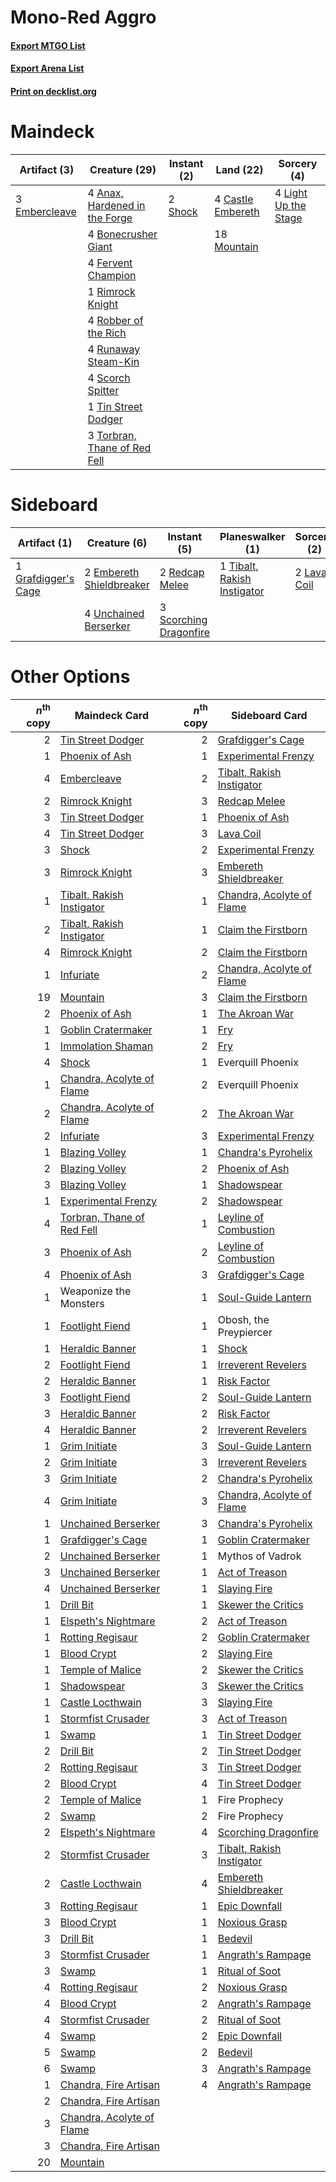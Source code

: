 # Mono-Red Aggro

#### [Export MTGO List](../collection/Mono-Red%20Aggro/Mono-Red%20Aggro.txt)
#### [Export Arena List](../collection/Mono-Red%20Aggro/Mono-Red%20Aggro_arena.txt)
#### [Print on decklist.org](http://decklist.org/?deckmain=4%09Anax,%20Hardened%20in%20the%20Forge%0A4%09Bonecrusher%20Giant%0A4%09Castle%20Embereth%0A3%09Embercleave%0A4%09Fervent%20Champion%0A4%09Light%20Up%20the%20Stage%0A18%09Mountain%0A1%09Rimrock%20Knight%0A4%09Robber%20of%20the%20Rich%0A4%09Runaway%20Steam-Kin%0A4%09Scorch%20Spitter%0A2%09Shock%0A1%09Tin%20Street%20Dodger%0A3%09Torbran,%20Thane%20of%20Red%20Fell&deckside=2%09Embereth%20Shieldbreaker%0A1%09Grafdigger's%20Cage%0A2%09Lava%20Coil%0A2%09Redcap%20Melee%0A3%09Scorching%20Dragonfire%0A1%09Tibalt,%20Rakish%20Instigator%0A4%09Unchained%20Berserker)
# Maindeck

|                                      Artifact (3)                                      |                                             Creature (29)                                              |                                   Instant (2)                                    |                                         Land (22)                                          |                                          Sorcery (4)                                          |
|----------------------------------------------------------------------------------------|--------------------------------------------------------------------------------------------------------|----------------------------------------------------------------------------------|--------------------------------------------------------------------------------------------|-----------------------------------------------------------------------------------------------|
|3 [Embercleave](http://gatherer.wizards.com/Pages/Card/Details.aspx?multiverseid=473082)|4 [Anax, Hardened in the Forge](http://gatherer.wizards.com/Pages/Card/Details.aspx?multiverseid=476376)|2 [Shock](http://gatherer.wizards.com/Pages/Card/Details.aspx?multiverseid=129732)|4 [Castle Embereth](http://gatherer.wizards.com/Pages/Card/Details.aspx?multiverseid=473201)|4 [Light Up the Stage](http://gatherer.wizards.com/Pages/Card/Details.aspx?multiverseid=457251)|
|                                                                                        |4 [Bonecrusher Giant](http://gatherer.wizards.com/Pages/Card/Details.aspx?multiverseid=473077)          |                                                                                  |18 [Mountain](http://gatherer.wizards.com/Pages/Card/Details.aspx?multiverseid=439859)      |                                                                                               |
|                                                                                        |4 [Fervent Champion](http://gatherer.wizards.com/Pages/Card/Details.aspx?multiverseid=473086)           |                                                                                  |                                                                                            |                                                                                               |
|                                                                                        |1 [Rimrock Knight](http://gatherer.wizards.com/Pages/Card/Details.aspx?multiverseid=473099)             |                                                                                  |                                                                                            |                                                                                               |
|                                                                                        |4 [Robber of the Rich](http://gatherer.wizards.com/Pages/Card/Details.aspx?multiverseid=473100)         |                                                                                  |                                                                                            |                                                                                               |
|                                                                                        |4 [Runaway Steam-Kin](http://gatherer.wizards.com/Pages/Card/Details.aspx?multiverseid=452865)          |                                                                                  |                                                                                            |                                                                                               |
|                                                                                        |4 [Scorch Spitter](http://gatherer.wizards.com/Pages/Card/Details.aspx?multiverseid=466913)             |                                                                                  |                                                                                            |                                                                                               |
|                                                                                        |1 [Tin Street Dodger](http://gatherer.wizards.com/Pages/Card/Details.aspx?multiverseid=457264)          |                                                                                  |                                                                                            |                                                                                               |
|                                                                                        |3 [Torbran, Thane of Red Fell](http://gatherer.wizards.com/Pages/Card/Details.aspx?multiverseid=473109) |                                                                                  |                                                                                            |                                                                                               |


# Sideboard

|                                         Artifact (1)                                         |                                           Creature (6)                                            |                                           Instant (5)                                           |                                           Planeswalker (1)                                           |                                     Sorcery (2)                                      |
|----------------------------------------------------------------------------------------------|---------------------------------------------------------------------------------------------------|-------------------------------------------------------------------------------------------------|------------------------------------------------------------------------------------------------------|--------------------------------------------------------------------------------------|
|1 [Grafdigger's Cage](http://gatherer.wizards.com/Pages/Card/Details.aspx?multiverseid=278452)|2 [Embereth Shieldbreaker](http://gatherer.wizards.com/Pages/Card/Details.aspx?multiverseid=473084)|2 [Redcap Melee](http://gatherer.wizards.com/Pages/Card/Details.aspx?multiverseid=473097)        |1 [Tibalt, Rakish Instigator](http://gatherer.wizards.com/Pages/Card/Details.aspx?multiverseid=461073)|2 [Lava Coil](http://gatherer.wizards.com/Pages/Card/Details.aspx?multiverseid=452858)|
|                                                                                              |4 [Unchained Berserker](http://gatherer.wizards.com/Pages/Card/Details.aspx?multiverseid=466918)   |3 [Scorching Dragonfire](http://gatherer.wizards.com/Pages/Card/Details.aspx?multiverseid=473101)|                                                                                                      |                                                                                      |


# Other Options

|*n*<sup>th</sup> copy|                                            Maindeck Card                                            |*n*<sup>th</sup> copy|                                           Sideboard Card                                           |
|--------------------:|-----------------------------------------------------------------------------------------------------|--------------------:|----------------------------------------------------------------------------------------------------|
|                    2|[Tin Street Dodger](http://gatherer.wizards.com/Pages/Card/Details.aspx?multiverseid=457264)         |                    2|[Grafdigger's Cage](http://gatherer.wizards.com/Pages/Card/Details.aspx?multiverseid=278452)        |
|                    1|[Phoenix of Ash](http://gatherer.wizards.com/Pages/Card/Details.aspx?multiverseid=476399)            |                    1|[Experimental Frenzy](http://gatherer.wizards.com/Pages/Card/Details.aspx?multiverseid=452849)      |
|                    4|[Embercleave](http://gatherer.wizards.com/Pages/Card/Details.aspx?multiverseid=473082)               |                    2|[Tibalt, Rakish Instigator](http://gatherer.wizards.com/Pages/Card/Details.aspx?multiverseid=461073)|
|                    2|[Rimrock Knight](http://gatherer.wizards.com/Pages/Card/Details.aspx?multiverseid=473099)            |                    3|[Redcap Melee](http://gatherer.wizards.com/Pages/Card/Details.aspx?multiverseid=473097)             |
|                    3|[Tin Street Dodger](http://gatherer.wizards.com/Pages/Card/Details.aspx?multiverseid=457264)         |                    1|[Phoenix of Ash](http://gatherer.wizards.com/Pages/Card/Details.aspx?multiverseid=476399)           |
|                    4|[Tin Street Dodger](http://gatherer.wizards.com/Pages/Card/Details.aspx?multiverseid=457264)         |                    3|[Lava Coil](http://gatherer.wizards.com/Pages/Card/Details.aspx?multiverseid=452858)                |
|                    3|[Shock](http://gatherer.wizards.com/Pages/Card/Details.aspx?multiverseid=129732)                     |                    2|[Experimental Frenzy](http://gatherer.wizards.com/Pages/Card/Details.aspx?multiverseid=452849)      |
|                    3|[Rimrock Knight](http://gatherer.wizards.com/Pages/Card/Details.aspx?multiverseid=473099)            |                    3|[Embereth Shieldbreaker](http://gatherer.wizards.com/Pages/Card/Details.aspx?multiverseid=473084)   |
|                    1|[Tibalt, Rakish Instigator](http://gatherer.wizards.com/Pages/Card/Details.aspx?multiverseid=461073) |                    1|[Chandra, Acolyte of Flame](http://gatherer.wizards.com/Pages/Card/Details.aspx?multiverseid=466880)|
|                    2|[Tibalt, Rakish Instigator](http://gatherer.wizards.com/Pages/Card/Details.aspx?multiverseid=461073) |                    1|[Claim the Firstborn](http://gatherer.wizards.com/Pages/Card/Details.aspx?multiverseid=473080)      |
|                    4|[Rimrock Knight](http://gatherer.wizards.com/Pages/Card/Details.aspx?multiverseid=473099)            |                    2|[Claim the Firstborn](http://gatherer.wizards.com/Pages/Card/Details.aspx?multiverseid=473080)      |
|                    1|[Infuriate](http://gatherer.wizards.com/Pages/Card/Details.aspx?multiverseid=466899)                 |                    2|[Chandra, Acolyte of Flame](http://gatherer.wizards.com/Pages/Card/Details.aspx?multiverseid=466880)|
|                   19|[Mountain](http://gatherer.wizards.com/Pages/Card/Details.aspx?multiverseid=439859)                  |                    3|[Claim the Firstborn](http://gatherer.wizards.com/Pages/Card/Details.aspx?multiverseid=473080)      |
|                    2|[Phoenix of Ash](http://gatherer.wizards.com/Pages/Card/Details.aspx?multiverseid=476399)            |                    1|[The Akroan War](http://gatherer.wizards.com/Pages/Card/Details.aspx?multiverseid=476375)           |
|                    1|[Goblin Cratermaker](http://gatherer.wizards.com/Pages/Card/Details.aspx?multiverseid=452853)        |                    1|[Fry](http://gatherer.wizards.com/Pages/Card/Details.aspx?multiverseid=466894)                      |
|                    1|[Immolation Shaman](http://gatherer.wizards.com/Pages/Card/Details.aspx?multiverseid=457250)         |                    2|[Fry](http://gatherer.wizards.com/Pages/Card/Details.aspx?multiverseid=466894)                      |
|                    4|[Shock](http://gatherer.wizards.com/Pages/Card/Details.aspx?multiverseid=129732)                     |                    1|Everquill Phoenix                                                                                   |
|                    1|[Chandra, Acolyte of Flame](http://gatherer.wizards.com/Pages/Card/Details.aspx?multiverseid=466880) |                    2|Everquill Phoenix                                                                                   |
|                    2|[Chandra, Acolyte of Flame](http://gatherer.wizards.com/Pages/Card/Details.aspx?multiverseid=466880) |                    2|[The Akroan War](http://gatherer.wizards.com/Pages/Card/Details.aspx?multiverseid=476375)           |
|                    2|[Infuriate](http://gatherer.wizards.com/Pages/Card/Details.aspx?multiverseid=466899)                 |                    3|[Experimental Frenzy](http://gatherer.wizards.com/Pages/Card/Details.aspx?multiverseid=452849)      |
|                    1|[Blazing Volley](http://gatherer.wizards.com/Pages/Card/Details.aspx?multiverseid=426821)            |                    1|[Chandra's Pyrohelix](http://gatherer.wizards.com/Pages/Card/Details.aspx?multiverseid=417684)      |
|                    2|[Blazing Volley](http://gatherer.wizards.com/Pages/Card/Details.aspx?multiverseid=426821)            |                    2|[Phoenix of Ash](http://gatherer.wizards.com/Pages/Card/Details.aspx?multiverseid=476399)           |
|                    3|[Blazing Volley](http://gatherer.wizards.com/Pages/Card/Details.aspx?multiverseid=426821)            |                    1|[Shadowspear](http://gatherer.wizards.com/Pages/Card/Details.aspx?multiverseid=476487)              |
|                    1|[Experimental Frenzy](http://gatherer.wizards.com/Pages/Card/Details.aspx?multiverseid=452849)       |                    2|[Shadowspear](http://gatherer.wizards.com/Pages/Card/Details.aspx?multiverseid=476487)              |
|                    4|[Torbran, Thane of Red Fell](http://gatherer.wizards.com/Pages/Card/Details.aspx?multiverseid=473109)|                    1|[Leyline of Combustion](http://gatherer.wizards.com/Pages/Card/Details.aspx?multiverseid=466902)    |
|                    3|[Phoenix of Ash](http://gatherer.wizards.com/Pages/Card/Details.aspx?multiverseid=476399)            |                    2|[Leyline of Combustion](http://gatherer.wizards.com/Pages/Card/Details.aspx?multiverseid=466902)    |
|                    4|[Phoenix of Ash](http://gatherer.wizards.com/Pages/Card/Details.aspx?multiverseid=476399)            |                    3|[Grafdigger's Cage](http://gatherer.wizards.com/Pages/Card/Details.aspx?multiverseid=278452)        |
|                    1|Weaponize the Monsters                                                                               |                    1|[Soul-Guide Lantern](http://gatherer.wizards.com/Pages/Card/Details.aspx?multiverseid=476488)       |
|                    1|[Footlight Fiend](http://gatherer.wizards.com/Pages/Card/Details.aspx?multiverseid=457360)           |                    1|Obosh, the Preypiercer                                                                              |
|                    1|[Heraldic Banner](http://gatherer.wizards.com/Pages/Card/Details.aspx?multiverseid=473184)           |                    1|[Shock](http://gatherer.wizards.com/Pages/Card/Details.aspx?multiverseid=129732)                    |
|                    2|[Footlight Fiend](http://gatherer.wizards.com/Pages/Card/Details.aspx?multiverseid=457360)           |                    1|[Irreverent Revelers](http://gatherer.wizards.com/Pages/Card/Details.aspx?multiverseid=476394)      |
|                    2|[Heraldic Banner](http://gatherer.wizards.com/Pages/Card/Details.aspx?multiverseid=473184)           |                    1|[Risk Factor](http://gatherer.wizards.com/Pages/Card/Details.aspx?multiverseid=452863)              |
|                    3|[Footlight Fiend](http://gatherer.wizards.com/Pages/Card/Details.aspx?multiverseid=457360)           |                    2|[Soul-Guide Lantern](http://gatherer.wizards.com/Pages/Card/Details.aspx?multiverseid=476488)       |
|                    3|[Heraldic Banner](http://gatherer.wizards.com/Pages/Card/Details.aspx?multiverseid=473184)           |                    2|[Risk Factor](http://gatherer.wizards.com/Pages/Card/Details.aspx?multiverseid=452863)              |
|                    4|[Heraldic Banner](http://gatherer.wizards.com/Pages/Card/Details.aspx?multiverseid=473184)           |                    2|[Irreverent Revelers](http://gatherer.wizards.com/Pages/Card/Details.aspx?multiverseid=476394)      |
|                    1|[Grim Initiate](http://gatherer.wizards.com/Pages/Card/Details.aspx?multiverseid=461057)             |                    3|[Soul-Guide Lantern](http://gatherer.wizards.com/Pages/Card/Details.aspx?multiverseid=476488)       |
|                    2|[Grim Initiate](http://gatherer.wizards.com/Pages/Card/Details.aspx?multiverseid=461057)             |                    3|[Irreverent Revelers](http://gatherer.wizards.com/Pages/Card/Details.aspx?multiverseid=476394)      |
|                    3|[Grim Initiate](http://gatherer.wizards.com/Pages/Card/Details.aspx?multiverseid=461057)             |                    2|[Chandra's Pyrohelix](http://gatherer.wizards.com/Pages/Card/Details.aspx?multiverseid=417684)      |
|                    4|[Grim Initiate](http://gatherer.wizards.com/Pages/Card/Details.aspx?multiverseid=461057)             |                    3|[Chandra, Acolyte of Flame](http://gatherer.wizards.com/Pages/Card/Details.aspx?multiverseid=466880)|
|                    1|[Unchained Berserker](http://gatherer.wizards.com/Pages/Card/Details.aspx?multiverseid=466918)       |                    3|[Chandra's Pyrohelix](http://gatherer.wizards.com/Pages/Card/Details.aspx?multiverseid=417684)      |
|                    1|[Grafdigger's Cage](http://gatherer.wizards.com/Pages/Card/Details.aspx?multiverseid=278452)         |                    1|[Goblin Cratermaker](http://gatherer.wizards.com/Pages/Card/Details.aspx?multiverseid=452853)       |
|                    2|[Unchained Berserker](http://gatherer.wizards.com/Pages/Card/Details.aspx?multiverseid=466918)       |                    1|Mythos of Vadrok                                                                                    |
|                    3|[Unchained Berserker](http://gatherer.wizards.com/Pages/Card/Details.aspx?multiverseid=466918)       |                    1|[Act of Treason](http://gatherer.wizards.com/Pages/Card/Details.aspx?multiverseid=442107)           |
|                    4|[Unchained Berserker](http://gatherer.wizards.com/Pages/Card/Details.aspx?multiverseid=466918)       |                    1|[Slaying Fire](http://gatherer.wizards.com/Pages/Card/Details.aspx?multiverseid=473105)             |
|                    1|[Drill Bit](http://gatherer.wizards.com/Pages/Card/Details.aspx?multiverseid=457217)                 |                    1|[Skewer the Critics](http://gatherer.wizards.com/Pages/Card/Details.aspx?multiverseid=457259)       |
|                    1|[Elspeth's Nightmare](http://gatherer.wizards.com/Pages/Card/Details.aspx?multiverseid=476342)       |                    2|[Act of Treason](http://gatherer.wizards.com/Pages/Card/Details.aspx?multiverseid=442107)           |
|                    1|[Rotting Regisaur](http://gatherer.wizards.com/Pages/Card/Details.aspx?multiverseid=466865)          |                    2|[Goblin Cratermaker](http://gatherer.wizards.com/Pages/Card/Details.aspx?multiverseid=452853)       |
|                    1|[Blood Crypt](http://gatherer.wizards.com/Pages/Card/Details.aspx?multiverseid=97102)                |                    2|[Slaying Fire](http://gatherer.wizards.com/Pages/Card/Details.aspx?multiverseid=473105)             |
|                    1|[Temple of Malice](http://gatherer.wizards.com/Pages/Card/Details.aspx?multiverseid=378536)          |                    2|[Skewer the Critics](http://gatherer.wizards.com/Pages/Card/Details.aspx?multiverseid=457259)       |
|                    1|[Shadowspear](http://gatherer.wizards.com/Pages/Card/Details.aspx?multiverseid=476487)               |                    3|[Skewer the Critics](http://gatherer.wizards.com/Pages/Card/Details.aspx?multiverseid=457259)       |
|                    1|[Castle Locthwain](http://gatherer.wizards.com/Pages/Card/Details.aspx?multiverseid=473203)          |                    3|[Slaying Fire](http://gatherer.wizards.com/Pages/Card/Details.aspx?multiverseid=473105)             |
|                    1|[Stormfist Crusader](http://gatherer.wizards.com/Pages/Card/Details.aspx?multiverseid=473165)        |                    3|[Act of Treason](http://gatherer.wizards.com/Pages/Card/Details.aspx?multiverseid=442107)           |
|                    1|[Swamp](http://gatherer.wizards.com/Pages/Card/Details.aspx?multiverseid=439858)                     |                    1|[Tin Street Dodger](http://gatherer.wizards.com/Pages/Card/Details.aspx?multiverseid=457264)        |
|                    2|[Drill Bit](http://gatherer.wizards.com/Pages/Card/Details.aspx?multiverseid=457217)                 |                    2|[Tin Street Dodger](http://gatherer.wizards.com/Pages/Card/Details.aspx?multiverseid=457264)        |
|                    2|[Rotting Regisaur](http://gatherer.wizards.com/Pages/Card/Details.aspx?multiverseid=466865)          |                    3|[Tin Street Dodger](http://gatherer.wizards.com/Pages/Card/Details.aspx?multiverseid=457264)        |
|                    2|[Blood Crypt](http://gatherer.wizards.com/Pages/Card/Details.aspx?multiverseid=97102)                |                    4|[Tin Street Dodger](http://gatherer.wizards.com/Pages/Card/Details.aspx?multiverseid=457264)        |
|                    2|[Temple of Malice](http://gatherer.wizards.com/Pages/Card/Details.aspx?multiverseid=378536)          |                    1|Fire Prophecy                                                                                       |
|                    2|[Swamp](http://gatherer.wizards.com/Pages/Card/Details.aspx?multiverseid=439858)                     |                    2|Fire Prophecy                                                                                       |
|                    2|[Elspeth's Nightmare](http://gatherer.wizards.com/Pages/Card/Details.aspx?multiverseid=476342)       |                    4|[Scorching Dragonfire](http://gatherer.wizards.com/Pages/Card/Details.aspx?multiverseid=473101)     |
|                    2|[Stormfist Crusader](http://gatherer.wizards.com/Pages/Card/Details.aspx?multiverseid=473165)        |                    3|[Tibalt, Rakish Instigator](http://gatherer.wizards.com/Pages/Card/Details.aspx?multiverseid=461073)|
|                    2|[Castle Locthwain](http://gatherer.wizards.com/Pages/Card/Details.aspx?multiverseid=473203)          |                    4|[Embereth Shieldbreaker](http://gatherer.wizards.com/Pages/Card/Details.aspx?multiverseid=473084)   |
|                    3|[Rotting Regisaur](http://gatherer.wizards.com/Pages/Card/Details.aspx?multiverseid=466865)          |                    1|[Epic Downfall](http://gatherer.wizards.com/Pages/Card/Details.aspx?multiverseid=473047)            |
|                    3|[Blood Crypt](http://gatherer.wizards.com/Pages/Card/Details.aspx?multiverseid=97102)                |                    1|[Noxious Grasp](http://gatherer.wizards.com/Pages/Card/Details.aspx?multiverseid=466864)            |
|                    3|[Drill Bit](http://gatherer.wizards.com/Pages/Card/Details.aspx?multiverseid=457217)                 |                    1|[Bedevil](http://gatherer.wizards.com/Pages/Card/Details.aspx?multiverseid=457301)                  |
|                    3|[Stormfist Crusader](http://gatherer.wizards.com/Pages/Card/Details.aspx?multiverseid=473165)        |                    1|[Angrath's Rampage](http://gatherer.wizards.com/Pages/Card/Details.aspx?multiverseid=461112)        |
|                    3|[Swamp](http://gatherer.wizards.com/Pages/Card/Details.aspx?multiverseid=439858)                     |                    1|[Ritual of Soot](http://gatherer.wizards.com/Pages/Card/Details.aspx?multiverseid=452834)           |
|                    4|[Rotting Regisaur](http://gatherer.wizards.com/Pages/Card/Details.aspx?multiverseid=466865)          |                    2|[Noxious Grasp](http://gatherer.wizards.com/Pages/Card/Details.aspx?multiverseid=466864)            |
|                    4|[Blood Crypt](http://gatherer.wizards.com/Pages/Card/Details.aspx?multiverseid=97102)                |                    2|[Angrath's Rampage](http://gatherer.wizards.com/Pages/Card/Details.aspx?multiverseid=461112)        |
|                    4|[Stormfist Crusader](http://gatherer.wizards.com/Pages/Card/Details.aspx?multiverseid=473165)        |                    2|[Ritual of Soot](http://gatherer.wizards.com/Pages/Card/Details.aspx?multiverseid=452834)           |
|                    4|[Swamp](http://gatherer.wizards.com/Pages/Card/Details.aspx?multiverseid=439858)                     |                    2|[Epic Downfall](http://gatherer.wizards.com/Pages/Card/Details.aspx?multiverseid=473047)            |
|                    5|[Swamp](http://gatherer.wizards.com/Pages/Card/Details.aspx?multiverseid=439858)                     |                    2|[Bedevil](http://gatherer.wizards.com/Pages/Card/Details.aspx?multiverseid=457301)                  |
|                    6|[Swamp](http://gatherer.wizards.com/Pages/Card/Details.aspx?multiverseid=439858)                     |                    3|[Angrath's Rampage](http://gatherer.wizards.com/Pages/Card/Details.aspx?multiverseid=461112)        |
|                    1|[Chandra, Fire Artisan](http://gatherer.wizards.com/Pages/Card/Details.aspx?multiverseid=461046)     |                    4|[Angrath's Rampage](http://gatherer.wizards.com/Pages/Card/Details.aspx?multiverseid=461112)        |
|                    2|[Chandra, Fire Artisan](http://gatherer.wizards.com/Pages/Card/Details.aspx?multiverseid=461046)     |                     |                                                                                                    |
|                    3|[Chandra, Acolyte of Flame](http://gatherer.wizards.com/Pages/Card/Details.aspx?multiverseid=466880) |                     |                                                                                                    |
|                    3|[Chandra, Fire Artisan](http://gatherer.wizards.com/Pages/Card/Details.aspx?multiverseid=461046)     |                     |                                                                                                    |
|                   20|[Mountain](http://gatherer.wizards.com/Pages/Card/Details.aspx?multiverseid=439859)                  |                     |                                                                                                    |

